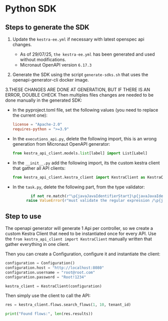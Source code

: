# Python SDK

## Steps to generate the SDK

1. Update the `kestra-ee.yml` if necessary with latest openspec api changes.

   - As of 29/07/25, `the kestra-ee.yml` has been generated and used without modifications.
   - Micronaut OpenAPI version `6.17.3`
2. Generate the SDK using the script `generate-sdks.sh` that uses the openapi-generator-cli docker image.

3.THESE CHANGES ARE DONE AT GENERATION, BUT IF THERE IS AN ERROR, DOUBLE CHECK
  Then multiples files changes are needed to be done manually in the generated SDK:
   - In the pyproject.toml file, set the following values (you need to replace the current one):
     ```toml
     license = "Apache-2.0"
     requires-python = ">=3.9"
     ```
   - In the `executions_api.py`, delete the following import, this is an wrong generation from Micronaut OpenAPI generator:
     ```python
     from kestra_api_client.models.list[label] import List[Label]
     ```

  - In the `__init__.py` add the following import, its the custom kestra client that gather all API clients:
     ```python
     from kestra_api_client.kestra_client import KestraClient as KestraClient
     ```
  - In the `task.py`, delete the following part, from the type validator:
      ```python
              if not re.match(r"\p{javaJavaIdentifierStart}\p{javaJavaIdentifierPart}*(\.\p{javaJavaIdentifierStart}\p{javaJavaIdentifierPart}*)*", value):
            raise ValueError(r"must validate the regular expression /\p{javaJavaIdentifierStart}\p{javaJavaIdentifierPart}*(\.\p{javaJavaIdentifierStart}\p{javaJavaIdentifierPart}*)*/")
      ```

## Step to use

The openapi generator will generate 1 Api per controller, so we create a custom Kestra Client that need to be instantiated once for every API.
Use the `from kestra_api_client import KestraClient` manually written that gather everything in one client.

Then you can create a Configuration, configure it and instantiate the client:
```python
configuration = Configuration()
configuration.host = "http://localhost:8080"
configuration.username = "root@root.com"
configuration.password = "Root!1234"

kestra_client = KestraClient(configuration)
```

Then simply use the client to call the API:

```python
res = kestra_client.flows.search_flows(1, 10, tenant_id)

print("Found flows:", len(res.results))
```